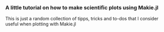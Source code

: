 ### A little tutorial on how to make scientific plots using Makie.jl

This is just a random collection of tipps, tricks and to-dos that I consider useful when plotting with Makie.jl
